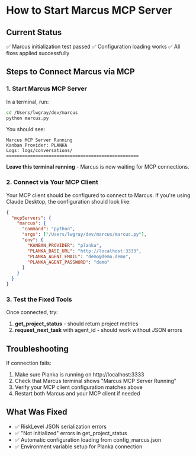 # How to Start Marcus MCP Server

## Current Status
✅ Marcus initialization test passed
✅ Configuration loading works
✅ All fixes applied successfully

## Steps to Connect Marcus via MCP

### 1. Start Marcus MCP Server
In a terminal, run:
```bash
cd /Users/lwgray/dev/marcus
python marcus.py
```

You should see:
```
Marcus MCP Server Running
Kanban Provider: PLANKA
Logs: logs/conversations/
==================================================
```

**Leave this terminal running** - Marcus is now waiting for MCP connections.

### 2. Connect via Your MCP Client

Your MCP client should be configured to connect to Marcus. If you're using Claude Desktop, the configuration should look like:

```json
{
  "mcpServers": {
    "marcus": {
      "command": "python",
      "args": ["/Users/lwgray/dev/marcus/marcus.py"],
      "env": {
        "KANBAN_PROVIDER": "planka",
        "PLANKA_BASE_URL": "http://localhost:3333",
        "PLANKA_AGENT_EMAIL": "demo@demo.demo",
        "PLANKA_AGENT_PASSWORD": "demo"
      }
    }
  }
}
```

### 3. Test the Fixed Tools

Once connected, try:

1. **get_project_status** - should return project metrics
2. **request_next_task** with agent_id - should work without JSON errors

## Troubleshooting

If connection fails:
1. Make sure Planka is running on http://localhost:3333
2. Check that Marcus terminal shows "Marcus MCP Server Running"
3. Verify your MCP client configuration matches above
4. Restart both Marcus and your MCP client if needed

## What Was Fixed

- ✅ RiskLevel JSON serialization errors
- ✅ "Not initialized" errors in get_project_status
- ✅ Automatic configuration loading from config_marcus.json
- ✅ Environment variable setup for Planka connection